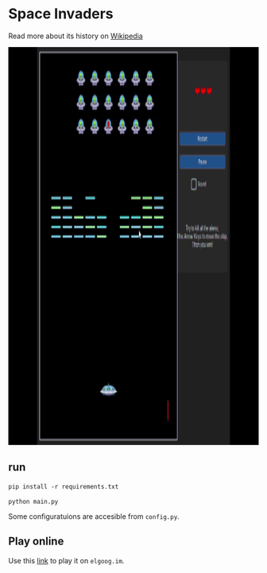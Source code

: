 # Space Invaders

Read more about its history on [Wikipedia](https://en.wikipedia.org/wiki/Space_Invaders)


<img src="https://github.com/Id-Dark-Dragon/Python-Mini-Games/blob/main/1-Space-invaders/images-git/Python%20Space%20Invaders%201402-08-22%2010-30-05.gif" width="800" height="800">

## run

```
pip install -r requirements.txt
```

```
python main.py
```

Some configuratuions are accesible from `config.py`.

## Play online
Use this [link](https://elgoog.im/space-invaders/) to play it on `elgoog.im`.
